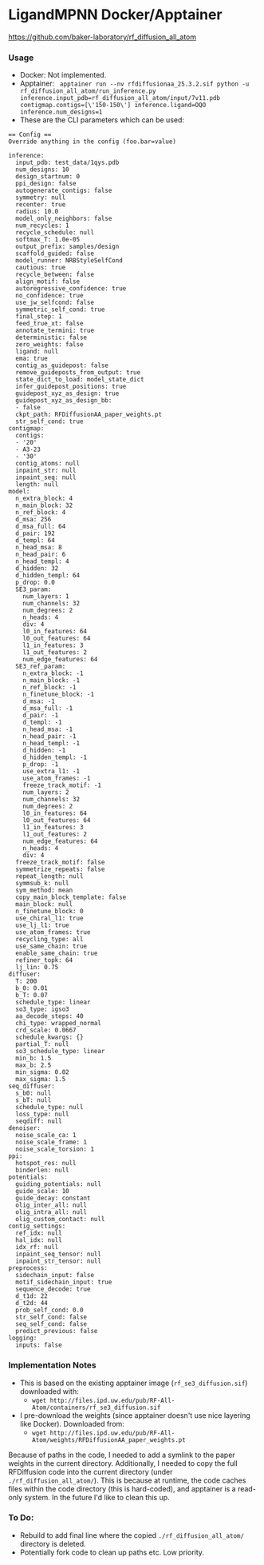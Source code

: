 # LigandMPNN Docker/Apptainer

https://github.com/baker-laboratory/rf_diffusion_all_atom

### Usage
- Docker: Not implemented.
- Apptainer: ``` apptainer run --nv rfdiffusionaa_25.3.2.sif python -u rf_diffusion_all_atom/run_inference.py inference.input_pdb=rf_diffusion_all_atom/input/7v11.pdb contigmap.contigs=[\'150-150\'] inference.ligand=OQO inference.num_designs=1```
- These are the CLI parameters which can be used:
```
== Config ==
Override anything in the config (foo.bar=value)

inference:
  input_pdb: test_data/1qys.pdb
  num_designs: 10
  design_startnum: 0
  ppi_design: false
  autogenerate_contigs: false
  symmetry: null
  recenter: true
  radius: 10.0
  model_only_neighbors: false
  num_recycles: 1
  recycle_schedule: null
  softmax_T: 1.0e-05
  output_prefix: samples/design
  scaffold_guided: false
  model_runner: NRBStyleSelfCond
  cautious: true
  recycle_between: false
  align_motif: false
  autoregressive_confidence: true
  no_confidence: true
  use_jw_selfcond: false
  symmetric_self_cond: true
  final_step: 1
  feed_true_xt: false
  annotate_termini: true
  deterministic: false
  zero_weights: false
  ligand: null
  ema: true
  contig_as_guidepost: false
  remove_guideposts_from_output: true
  state_dict_to_load: model_state_dict
  infer_guidepost_positions: true
  guidepost_xyz_as_design: true
  guidepost_xyz_as_design_bb:
  - false
  ckpt_path: RFDiffusionAA_paper_weights.pt
  str_self_cond: true
contigmap:
  contigs:
  - '20'
  - A3-23
  - '30'
  contig_atoms: null
  inpaint_str: null
  inpaint_seq: null
  length: null
model:
  n_extra_block: 4
  n_main_block: 32
  n_ref_block: 4
  d_msa: 256
  d_msa_full: 64
  d_pair: 192
  d_templ: 64
  n_head_msa: 8
  n_head_pair: 6
  n_head_templ: 4
  d_hidden: 32
  d_hidden_templ: 64
  p_drop: 0.0
  SE3_param:
    num_layers: 1
    num_channels: 32
    num_degrees: 2
    n_heads: 4
    div: 4
    l0_in_features: 64
    l0_out_features: 64
    l1_in_features: 3
    l1_out_features: 2
    num_edge_features: 64
  SE3_ref_param:
    n_extra_block: -1
    n_main_block: -1
    n_ref_block: -1
    n_finetune_block: -1
    d_msa: -1
    d_msa_full: -1
    d_pair: -1
    d_templ: -1
    n_head_msa: -1
    n_head_pair: -1
    n_head_templ: -1
    d_hidden: -1
    d_hidden_templ: -1
    p_drop: -1
    use_extra_l1: -1
    use_atom_frames: -1
    freeze_track_motif: -1
    num_layers: 2
    num_channels: 32
    num_degrees: 2
    l0_in_features: 64
    l0_out_features: 64
    l1_in_features: 3
    l1_out_features: 2
    num_edge_features: 64
    n_heads: 4
    div: 4
  freeze_track_motif: false
  symmetrize_repeats: false
  repeat_length: null
  symmsub_k: null
  sym_method: mean
  copy_main_block_template: false
  main_block: null
  n_finetune_block: 0
  use_chiral_l1: true
  use_lj_l1: true
  use_atom_frames: true
  recycling_type: all
  use_same_chain: true
  enable_same_chain: true
  refiner_topk: 64
  lj_lin: 0.75
diffuser:
  T: 200
  b_0: 0.01
  b_T: 0.07
  schedule_type: linear
  so3_type: igso3
  aa_decode_steps: 40
  chi_type: wrapped_normal
  crd_scale: 0.0667
  schedule_kwargs: {}
  partial_T: null
  so3_schedule_type: linear
  min_b: 1.5
  max_b: 2.5
  min_sigma: 0.02
  max_sigma: 1.5
seq_diffuser:
  s_b0: null
  s_bT: null
  schedule_type: null
  loss_type: null
  seqdiff: null
denoiser:
  noise_scale_ca: 1
  noise_scale_frame: 1
  noise_scale_torsion: 1
ppi:
  hotspot_res: null
  binderlen: null
potentials:
  guiding_potentials: null
  guide_scale: 10
  guide_decay: constant
  olig_inter_all: null
  olig_intra_all: null
  olig_custom_contact: null
contig_settings:
  ref_idx: null
  hal_idx: null
  idx_rf: null
  inpaint_seq_tensor: null
  inpaint_str_tensor: null
preprocess:
  sidechain_input: false
  motif_sidechain_input: true
  sequence_decode: true
  d_t1d: 22
  d_t2d: 44
  prob_self_cond: 0.0
  str_self_cond: false
  seq_self_cond: false
  predict_previous: false
logging:
  inputs: false
```

### Implementation Notes
- This is based on the existing apptainer image (`rf_se3_diffusion.sif`) downloaded with:
    - `wget http://files.ipd.uw.edu/pub/RF-All-Atom/containers/rf_se3_diffusion.sif`
- I pre-download the weights (since apptainer doesn't use nice layering like Docker). Downloaded from:
    - `wget http://files.ipd.uw.edu/pub/RF-All-Atom/weights/RFDiffusionAA_paper_weights.pt`

Because of paths in the code, I needed to add a symlink to the paper weights in the current directory. Additionally, I needed to copy the full RFDiffusion code into the current directory (under `./rf_diffusion_all_atom/`). This is because at runtime, the code caches files within the code directory (this is hard-coded), and apptainer is a read-only system. In the future I'd like to clean this up.

### To Do:
- Rebuild to add final line where the copied `./rf_diffusion_all_atom/` directory is deleted.
- Potentially fork code to  clean up paths etc. Low priority.